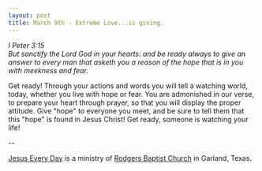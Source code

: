 ```yaml
---
layout: post
title: March 9th - Extreme Love...is giving.
---
```


_I Peter 3:15  
But sanctify the Lord God in your hearts: and be ready always to
give an answer to every man that asketh you a reason of the hope that
is in you with meekness and fear._

Get ready! Through your actions and words you will tell a watching
world, today, whether you live with hope or fear. You are admonished
in our verse, to prepare your heart through prayer, so that you will
display the proper attitude. Give "hope" to everyone you meet, and be
sure to tell them that this "hope" is found in Jesus Christ! Get
ready, someone is watching your life!

 --

<a href=http://jesuseveryday.net>Jesus Every Day</a> is a ministry of <a href=http://rodgersbaptist.net>Rodgers Baptist Church</a> in Garland, Texas.
